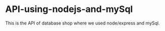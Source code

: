 # API-using-nodejs-and-mySql
This is the API of database shop where we used node/express and mySql.
